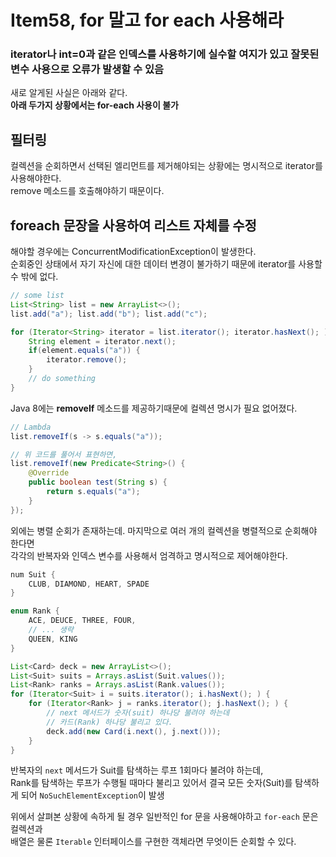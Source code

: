 # Item58, for 말고 for each 사용해라

### iterator나 int=0과 같은 인덱스를 사용하기에 실수할 여지가 있고 잘못된 변수 사용으로 오류가 발생할 수 있음

새로 알게된 사실은 아래와 같다.  
**아래 두가지 상황에서는 for-each 사용이 불가**

## 필터링

컬렉션을 순회하면서 선택된 엘리먼트를 제거해야되는 상황에는 명시적으로 iterator를 사용해야한다.  
remove 메소드를 호출해야하기 때문이다.

## foreach 문장을 사용하여 리스트 자체를 수정

해야할 경우에는 ConcurrentModificationException이 발생한다.   
순회중인 상태에서 자기 자신에 대한 데이터 변경이 불가하기 때문에 iterator를 사용할 수 밖에 없다.

```java
// some list
List<String> list = new ArrayList<>();
list.add("a"); list.add("b"); list.add("c");

for (Iterator<String> iterator = list.iterator(); iterator.hasNext(); ) {
    String element = iterator.next();
    if(element.equals("a")) {
        iterator.remove();
    }
    // do something
}
```

Java 8에는 **removeIf** 메소드를 제공하기때문에 컬렉션 명시가 필요 없어졌다. 

```java
// Lambda
list.removeIf(s -> s.equals("a"));

// 위 코드를 풀어서 표현하면,
list.removeIf(new Predicate<String>() {
    @Override
    public boolean test(String s) {
        return s.equals("a");
    }
});
```

외에는 병렬 순회가 존재하는데. 마지막으로 여러 개의 컬렉션을 병렬적으로 순회해야 한다면   
각각의 반복자와 인덱스 변수를 사용해서 엄격하고 명시적으로 제어해야한다.

```java
num Suit {
    CLUB, DIAMOND, HEART, SPADE
}

enum Rank {
    ACE, DEUCE, THREE, FOUR, 
    // ... 생략 
    QUEEN, KING
}

List<Card> deck = new ArrayList<>();
List<Suit> suits = Arrays.asList(Suit.values());
List<Rank> ranks = Arrays.asList(Rank.values());
for (Iterator<Suit> i = suits.iterator(); i.hasNext(); ) {
    for (Iterator<Rank> j = ranks.iterator(); j.hasNext(); ) {
        // next 메서드가 숫자(suit) 하나당 불려야 하는데
        // 카드(Rank) 하나당 불리고 있다.
        deck.add(new Card(i.next(), j.next()));
    }
}
```

반복자의 `next` 메서드가 Suit를 탐색하는 루프 1회마다 불려야 하는데,   
Rank를 탐색하는 루프가 수행될 때마다 불리고 있어서 결국 모든 숫자(Suit)를 탐색하게 되어 `NoSuchElementException`이 발생  

위에서 살펴본 상황에 속하게 될 경우 일반적인 for 문을 사용해야하고 `for-each` 문은 컬렉션과   
배열은 물론 `Iterable` 인터페이스를 구현한 객체라면 무엇이든 순회할 수 있다.
